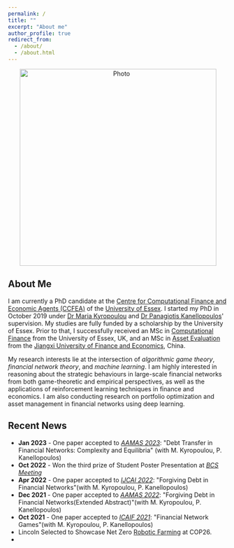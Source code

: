```yaml
---
permalink: /
title: ""
excerpt: "About me"
author_profile: true
redirect_from: 
  - /about/
  - /about.html
---
```


<p align="center">
  <img src="https://haozhou-jack.github.io/images/haozhou.jpg?raw=true" alt="Photo" style="width: 450px;"/> 
</p>

## About Me ##
I am currently a PhD candidate at the [Centre for Computational Finance and Economic Agents (CCFEA)](https://www.google.com/search?q=ccfea&oq=ccfea&aqs=chrome.0.69i59j0i30j0i10i30i625j0i30i625l2j0i30j69i59j69i61.1477j0j7&sourceid=chrome&ie=UTF-8) of the [University of Essex](https://www.essex.ac.uk/). I started my PhD in October 2019 under [Dr Maria Kyropoulou](https://www.essex.ac.uk/people/kyrop21400/maria-kyropoulou) and [Dr Panagiotis Kanellopoulos](https://www.essex.ac.uk/people/kanel33803/panagiotis-kanellopoulos)' supervision. My studies are fully funded by a scholarship by the University of Essex. Prior to that, I successfully received an MSc in [Computational Finance](https://www.essex.ac.uk/courses/pg00496/1/msc-computational-finance) from the University of Essex, UK, and an MSc in [Asset Evaluation](http://econ.jxufe.edu.cn/news-show-2051.html) from the [Jiangxi University of Finance and Economics](http://www.jxufe.edu.cn/), China. 


 My research interests lie at the intersection of *algorithmic game theory*, *financial network theory*, and *machine learning*. I am highly interested in reasoning about the strategic behaviours in large-scale financial networks from both game-theoretic and empirical perspectives, as well as the applications of reinforcement learning techniques in finance and economics. I am also conducting research on portfolio optimization and asset management in financial networks using deep learning.


## Recent News ##
* **Jan 2023** - One paper accepted to *[AAMAS 2023](https://aamas2023.soton.ac.uk/)*: "Debt Transfer in Financial Networks: Complexity and Equilibria" (with M. Kyropoulou, P. Kanellopoulos)
* **Oct 2022** - Won the third prize of Student Poster Presentation at *[BCS Meeting](https://www.britishdatasciencesociety.org/)*
* **Apr 2022** - One paper accepted to *[IJCAI 2022](https://ijcai-22.org/)*: "Forgiving Debt in Financial Networks"(with M. Kyropoulou, P. Kanellopoulos)
* **Dec 2021** - One paper accepted to *[AAMAS 2022](https://aamas2022-conference.auckland.ac.nz/)*: "Forgiving Debt in Financial Networks(Extended Abstract)"(with M. Kyropoulou, P. Kanellopoulos)
* **Oct 2021** - One paper accepted to *[ICAIF 2021](https://ai-finance.org/icaif21/)*: "Financial Network Games"(with M. Kyropoulou, P. Kanellopoulos)
* Lincoln Selected to Showcase Net Zero <a href="https://youtu.be/vf39leUbBGE?list=PLBcbsScUorznzrIPH2McQsv71rXEhABDY" target="_blank" rel="noopener noreferrer">Robotic Farming</a> at COP26.
* 
